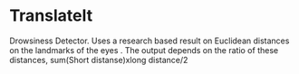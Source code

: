 # TranslateIt
Drowsiness Detector. Uses a research based result on Euclidean distances on the landmarks of the eyes .
The output depends on the ratio of these distances, sum(Short distanse)xlong distance/2
